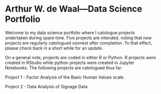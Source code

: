 # Arthur W. de Waal—Data Science Portfolio
Welcome to my data science portfolio where I catologue projects undertaken during spare time. Five projects are intended, noting that new projects are regularly catologued soonest after completion. To that effect, please check back in a short while for an update. 

On a general note, projects are coded in either R or Python. R projects were created in RStudio while python projects were created in Jupyter Notebooks. The following projects are catologued thus far:

Project 1 - Factor Analysis of the Basic Human Values scale. 

Project 2 - Data Analysis of Signage Data
